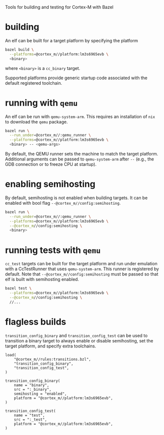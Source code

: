 Tools for building and testing for Cortex-M with Bazel

# building

An elf can be built for a target platform by specifying the platform

```sh
bazel build \
  --platforms=@cortex_m//platform:lm3s6965evb \
  <binary>
```

where `<binary>` is a `cc_binary` target.

Supported platforms provide generic startup code associated with the default
registered toolchain.

# running with `qemu`

An elf can be run with `qemu-system-arm`. This requires an installation of `nix`
to download the `qemu` package.

```sh
bazel run \
  --run_under=@cortex_m//:qemu_runner \
  --platforms=@cortex_m//platform:lm3s6965evb \
  <binary> -- <qemu-args>
```

By default, the QEMU runner sets the machine to match the target platform.
Additional arguments can be passed to `qemu-system-arm` after `--` (e.g., the
GDB connection or to freeze CPU at startup).

# enabling semihosting

By default, semihosting is not enabled when building targets. It can be enabled
with bool flag `--@cortex_m//config:semihosting`.

```sh
bazel run \
  --run_under=@cortex_m//:qemu_runner \
  --platforms=@cortex_m//platform:lm3s6965evb \
  --@cortex_m//config:semihosting \
  <binary>
```

# running tests with `qemu`

`cc_test` targets can be built for the target platform and run under emulation
with a CcTestRunner that uses `qemu-system-arm`. This runner is registered by
default. Note that `--@cortex_m//config:semihosting` must be passed so that elf
is built with semihosting enabled.

```sh
bazel test \
  --platforms=@cortex_m//platform:lm3s6965evb \
  --@cortex_m//config:semihosting \
  //...
```

# flagless builds

`transition_config_binary` and `transition_config_test` can be used to
transition a binary target to always enable or disable semihosting, set the
target platform, and specify extra toolchains.

```starlark
load(
    "@cortex_m//rules:transitions.bzl",
    "transition_config_binary",
    "transition_config_test",
)

transition_config_binary(
    name = "binary",
    src = ":_binary",
    semihosting = "enabled",
    platform = "@cortex_m//platform:lm3s6965evb",
)

transition_config_test(
    name = "test",
    src = ":_test",
    platform = "@cortex_m//platform:lm3s6965evb",
)
```
